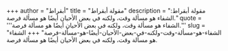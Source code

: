 +++
author = "أبقراط"
title = "مقولة أبقراط"
description = "مقولة أبقراط: الشفاء هو مسألة وقت، ولكنه في بعض الأحيان أيضًا هو مسألة فرصة."
quote = '''الشفاء هو مسألة وقت، ولكنه في بعض الأحيان أيضًا هو مسألة فرصة.'''
slug = "الشفاء-هو-مسألة-وقت-ولكنه-في-بعض-الأحيان-أيضًا-هو-مسألة-فرصة"
+++
الشفاء هو مسألة وقت، ولكنه في بعض الأحيان أيضًا هو مسألة فرصة.
